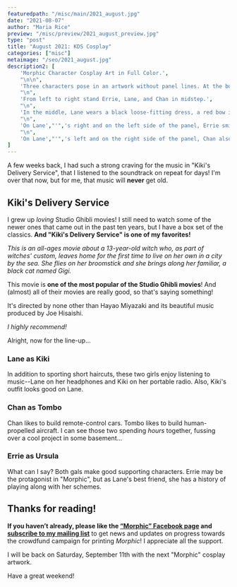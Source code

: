 ```yaml
---
featuredpath: "/misc/main/2021_august.jpg"
date: "2021-08-07"
author: "Maria Rice"
preview: "/misc/preview/2021_august_preview.jpg"
type: "post"
title: "August 2021: KDS Cosplay"
categories: ["misc"]
metaimage: "/seo/2021_august.jpg"
description2: [
    'Morphic Character Cosplay Art in Full Color.',
    "\n\n",
    'Three characters pose in an artwork without panel lines. At the bottom of the artwork reads the following text: "Morphic characters dress up as characters from: KiKi',"'",'s Delivery Service [movie cover]."',
    "\n",
    'From left to right stand Errie, Lane, and Chan in midstep.',
    "\n",
    'In the middle, Lane wears a black loose-fitting dress, a red bow in her dark hair, and orange flats on her feet. She smiles as she peers to the side at Errie on her right. Her arms interlock with her friends',"'",' arms on either side of her.',
    "\n",
    'On Lane',"'",'s right and on the left side of the panel, Errie smiles back at Lane with her eyes closed. She holds down her wide-brimmed straw hat with her right hand and her left arm hangs casually at her side. Errie wears a red tank top tucked into her jean shorts and tan leather sandals on her feet.',
    "\n",
    'On Lane',"'",'s left and on the right side of the panel, Chan also smiles at Errie. He wears rectangular glasses on his face, a red and white striped shirt tucked into rolled up jeans, and brown laced shoes. He also wears a leather belt and holds a broomstick in his left hand.'
]
---
```


A few weeks back, I had such a strong craving for the music in "Kiki's Delivery Service", that I listened to the soundtrack on repeat for days! 
I'm over that now, but for me, that music will **never** get old.

## Kiki's Delivery Service

I grew up _loving_ Studio Ghibli movies! I still need to watch some of the newer ones that came out in the past ten years, but I have a box set of the classics. **And "Kiki's Delivery Service" is one of my favorites!**

_This is an all-ages movie about a 13-year-old witch who, as part of witches' custom, leaves home for the first time to live on her own in a city by the sea. She flies on her broomstick and she brings along her familiar, a black cat named Gigi._

This movie is **one of the most popular of the Studio Ghibli movies**! And (almost) all of their movies are really good, so that's saying something!

It's directed by none other than Hayao Miyazaki and its beautiful music produced by Joe Hisaishi. 

_I highly recommend!_

Alright, now for the line-up...

### Lane as Kiki

In addition to sporting short haircuts, these two girls enjoy listening to music--Lane on her headphones and Kiki on her portable radio. Also, Kiki's outfit looks good on Lane.

### Chan as Tombo

Chan likes to build remote-control cars. Tombo likes to build human-propelled aircraft. I can see those two spending _hours_ together, fussing over a cool project in some basement...

### Errie as Ursula

What can I say? Both gals make good supporting characters. Errie may be the protagonist in "Morphic", but as Lane's best friend, she has a history of playing along with her schemes.


## Thanks for reading!

**If you haven’t already, please like the [“Morphic” Facebook page](https://www.facebook.com/MorphicGraphicNovel/) and [subscribe to my mailing list](http://eepurl.com/g8TzPb)** to get news and updates on progress towards the crowdfund campaign for printing _Morphic_!
I appreciate all the support. 

I will be back on Saturday, September 11th with the next "Morphic" cosplay artwork.

Have a great weekend!


